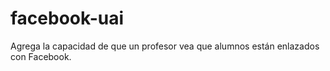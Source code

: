 # facebook-uai
Agrega la capacidad de que un profesor vea que alumnos están enlazados con Facebook.
